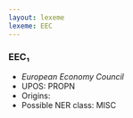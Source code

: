 ```yaml
---
layout: lexeme
lexeme: EEC
---
```


###  EEC₁

* _European Economy Council_
* UPOS:  PROPN
* Origins: 
* Possible NER class:  MISC


